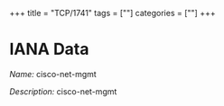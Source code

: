 +++
title = "TCP/1741"
tags = [""]
categories = [""]
+++

# IANA Data

_Name:_ cisco-net-mgmt

_Description:_ cisco-net-mgmt

